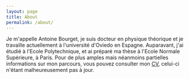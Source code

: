 ```yaml
---
layout: page
title: About
permalink: /about/
---
```


Je m'appelle Antoine Bourget, je suis docteur en physique théorique et je travaille actuellement à l'université d'Oviedo en Espagne. Auparavant, j'ai étudié à l'Ecole Polytechnique, et ai préparé ma thèse à l'Ecole Normale Supérieure, à Paris. Pour de plus amples mais néanmoins partielles informations sur mon parcours, vous pouvez consulter mon [CV](/attachments/files/CV_Antoine_Bourget.pdf), celui-ci n'étant malheureusement pas à jour. 
